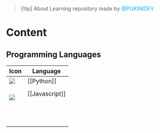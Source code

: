 
> [!tip] About
> Learning repository made by <font color="#00b0f0">@PUKINIDEV</font>
# Content
## Programming Languages

| I**con**                                                                                                                       | **Language**                    |
| ------------------------------------------------------------------------------------------------------------------------------ | ------------------------------- |
| <img src="https://cdn.jsdelivr.net/gh/devicons/devicon@latest/icons/python/python-original.svg" />                             | [[Python]]                      |
| <br>            <img src="https://cdn.jsdelivr.net/gh/devicons/devicon@latest/icons/javascript/javascript-original.svg" /><br> | <center>[[Javascript]]</center> |
|                                                                                                                                |                                 |
|                                                                                                                                |                                 |
|                                                                                                                                |                                 |
|                                                                                                                                |                                 |
|                                                                                                                                |                                 |
|                                                                                                                                |                                 |
|                                                                                                                                |                                 |
|                                                                                                                                |                                 |
|                                                                                                                                |                                 |
|                                                                                                                                |                                 |
|                                                                                                                                |                                 |
